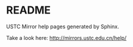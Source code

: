 README
=======

USTC Mirror help pages generated by Sphinx.

Take a look here: http://mirrors.ustc.edu.cn/help/
